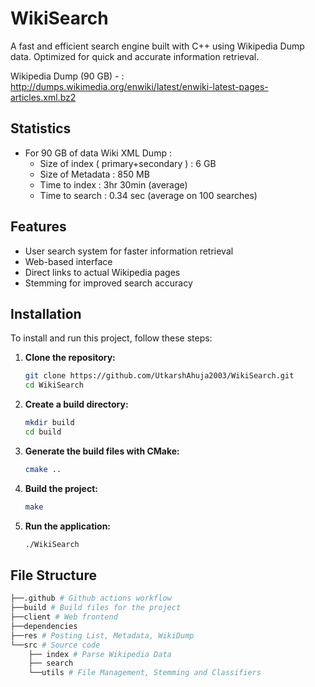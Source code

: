 
# WikiSearch

A fast and efficient search engine built with C++ using Wikipedia Dump data. Optimized for quick and accurate information retrieval.

Wikipedia Dump (90 GB) - : http://dumps.wikimedia.org/enwiki/latest/enwiki-latest-pages-articles.xml.bz2

## Statistics

- For 90 GB of data Wiki XML Dump :
   + Size of index ( primary+secondary ) : 6 GB
   + Size of Metadata : 850 MB
   + Time to index : 3hr 30min (average)
   + Time to search : 0.34 sec (average on 100 searches)
## Features

 - User search system for faster information retrieval
 - Web-based interface
 - Direct links to actual Wikipedia pages
 - Stemming for improved search accuracy
## Installation

To install and run this project, follow these steps:

1. **Clone the repository:**

   ```sh
   git clone https://github.com/UtkarshAhuja2003/WikiSearch.git
   cd WikiSearch
   ```
2. **Create a build directory:**

    ```sh
   mkdir build
   cd build
   ```
3. **Generate the build files with CMake:**

    ```sh
    cmake ..
   ```
4. **Build the project:**

    ```sh
    make
   ```
5. **Run the application:**

    ```sh
    ./WikiSearch
   ```


## File Structure

```bash
├──.github # Github actions workflow
├──build # Build files for the project
├──client # Web frontend
├──dependencies
├──res # Posting List, Metadata, WikiDump
└──src # Source code
    ├── index # Parse Wikipedia Data
    ├── search
    └──utils # File Management, Stemming and Classifiers
```
